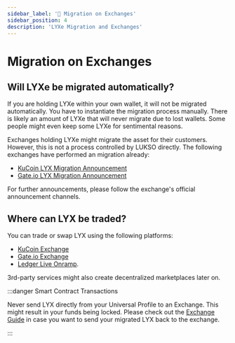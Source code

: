 ```yaml
---
sidebar_label: '🏦 Migration on Exchanges'
sidebar_position: 4
description: 'LYXe Migration and Exchanges'
---
```


# Migration on Exchanges

## Will LYXe be migrated automatically?

If you are holding LYXe within your own wallet, it will not be migrated automatically. You have to instantiate the migration process manually. There is likely an amount of LYXe that will never migrate due to lost wallets. Some people might even keep some LYXe for sentimental reasons.

Exchanges holding LYXe might migrate the asset for their customers. However, this is not a process controlled by LUKSO directly. The following exchanges have performed an migration already:

- [KuCoin LYX Migration Announcement](https://www.kucoin.com/announcement/en-kucoin-has-completed-the-token-swap-of-lyxe-to-lyx-20230721)
- [Gate.io LYX Migration Announcement](https://www.gate.io/article/33153)

For further announcements, please follow the exchange's official announcement channels.

## Where can LYX be traded?

You can trade or swap LYX using the following platforms:

- [KuCoin Exchange](https://www.kucoin.com/announcement/en-kucoin-has-completed-the-token-swap-of-lyxe-to-lyx-20230721)
- [Gate.io Exchange](https://www.gate.io/article/33153)
- [Ledger Live Onramp](https://support.ledger.com/hc/en-us/articles/15847276545053-Lukso-LYX-?docs=true).

3rd-party services might also create decentralized marketplaces later on.

:::danger Smart Contract Transactions

Never send LYX directly from your Universal Profile to an Exchange. This might result in your funds being locked. Please check out the [Exchange Guide](docs/general/getting-started/using-exchanges.md) in case you want to send your migrated LYX back to the exchange.

:::
